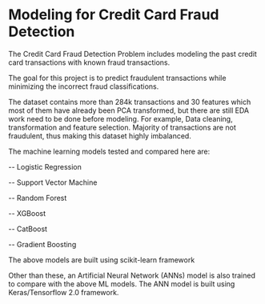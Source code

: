 # Modeling for Credit Card Fraud Detection

The Credit Card Fraud Detection Problem includes modeling the past credit card transactions with known fraud transactions. 

The goal for this project is to predict fraudulent transactions while minimizing the incorrect fraud classifications.

The dataset contains more than 284k transactions and 30 features which most of them have already been PCA transformed, but there are still EDA work need to be done before modeling.
For example, Data cleaning, transformation and feature selection. Majority of transactions are not fraudulent, thus making this dataset highly imbalanced.

The machine learning models tested and compared here are: 

   -- Logistic Regression
   
   -- Support Vector Machine
   
   -- Random Forest
   
   -- XGBoost
   
   -- CatBoost
   
   -- Gradient Boosting

The above models are built using scikit-learn framework

Other than these, an Artificial Neural Network (ANNs) model is also trained to compare with the above ML models. The ANN model is built using Keras/Tensorflow 2.0 framework. 
